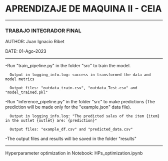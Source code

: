 # APRENDIZAJE DE MAQUINA II - CEIA
-------------------------------------------------------------
### TRABAJO INTEGRADOR FINAL 

AUTHOR: Juan Ignacio Ribet

DATE: 01-Ago-2023

-------------------------------------------------------------

-Run "train_pipeline.py" in the folder "src" to train the model.

      Output in logging_info.log: success in transformed the data and model metrics

      Output files: "outdata_train.csv", "outdata_Test.csv" and "model_trained.pkl" 

-Run "inference_pipeline.py" in the folder "src" to make predictions (The prediction will be made only for the "example.json" data file).

      Output in logging_info.log: "The predicted sales of the item {item} in the outlet {outlet} are: {prediction}"

      Output files: "example_df.csv" and "predicted_data.csv"

-The output files and results will be saved in the folder "results"

-------------------------------------------------------------
Hyperparameter optimization in Notebook: HPs_optimization.ipynb
